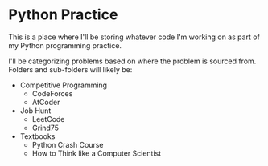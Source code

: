 # Python Practice
This is a place where I'll be storing whatever code I'm working on as part of my Python programming practice.

I'll be categorizing problems based on where the problem is sourced from.
Folders and sub-folders will likely be:
- Competitive Programming
  - CodeForces
  - AtCoder
- Job Hunt
  - LeetCode
  - Grind75
- Textbooks
  - Python Crash Course
  - How to Think like a Computer Scientist
 
